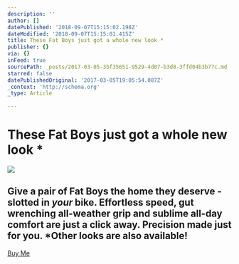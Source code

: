 ```yaml
---
description: ''
author: []
datePublished: '2018-09-07T15:15:02.198Z'
dateModified: '2018-09-07T15:15:01.415Z'
title: These Fat Boys just got a whole new look *
publisher: {}
via: {}
inFeed: true
sourcePath: _posts/2017-03-05-3bf35651-9529-4d07-b3d8-3ffd04b3b77c.md
starred: false
datePublishedOriginal: '2017-03-05T19:05:54.087Z'
_context: 'http://schema.org'
_type: Article

---
```

# These Fat Boys just got a whole new look \*
![](https://the-grid-user-content.s3-us-west-2.amazonaws.com/60871258-9cbe-425d-9c4b-e4ebe718976c.jpg)

## Give a pair of Fat Boys the home they deserve - slotted in _your_ bike. Effortless speed, gut wrenching all-weather grip and sublime all-day comfort are just a click away. Precision made just for you. \*Other looks are also available!
[Buy Me][0]

[0]: http://ridefullgas.com/dm8